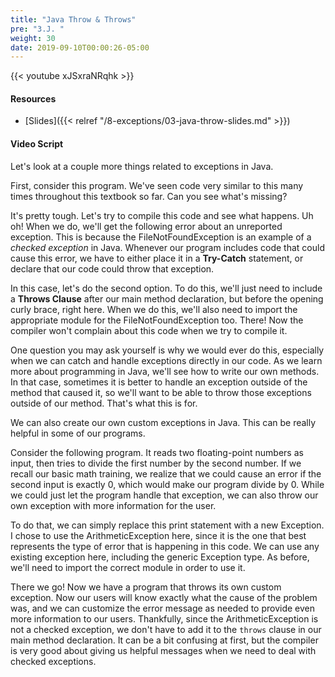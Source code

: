 ```yaml
---
title: "Java Throw & Throws"
pre: "3.J. "
weight: 30
date: 2019-09-10T00:00:26-05:00
---
```


{{< youtube xJSxraNRqhk >}}

#### Resources

* [Slides]({{< relref "/8-exceptions/03-java-throw-slides.md" >}})

#### Video Script

Let's look at a couple more things related to exceptions in Java.

First, consider this program. We've seen code very similar to this many times throughout this textbook so far. Can you see what's missing?

It's pretty tough. Let's try to compile this code and see what happens. Uh oh! When we do, we'll get the following error about an unreported exception. This is because the FileNotFoundException is an example of a _checked exception_ in Java. Whenever our program includes code that could cause this error, we have to either place it in a **Try-Catch** statement, or declare that our code could throw that exception.

In this case, let's do the second option. To do this, we'll just need to include a **Throws Clause** after our main method declaration, but before the opening curly brace, right here. When we do this, we'll also need to import the appropriate module for the FileNotFoundException too. There! Now the compiler won't complain about this code when we try to compile it.

One question you may ask yourself is why we would ever do this, especially when we can catch and handle exceptions directly in our code. As we learn more about programming in Java, we'll see how to write our own methods. In that case, sometimes it is better to handle an exception outside of the method that caused it, so we'll want to be able to throw those exceptions outside of our method. That's what this is for.

We can also create our own custom exceptions in Java. This can be really helpful in some of our programs.

Consider the following program. It reads two floating-point numbers as input, then tries to divide the first number by the second number. If we recall our basic math training, we realize that we could cause an error if the second input is exactly 0, which would make our program divide by 0. While we could just let the program handle that exception, we can also throw our own exception with more information for the user.

To do that, we can simply replace this print statement with a new Exception. I chose to use the ArithmeticException here, since it is the one that best represents the type of error that is happening in this code. We can use any existing exception here, including the generic Exception type. As before, we'll need to import the correct module in order to use it.

There we go! Now we have a program that throws its own custom exception. Now our users will know exactly what the cause of the problem was, and we can customize the error message as needed to provide even more information to our users. Thankfully, since the ArithmeticException is not a checked exception, we don't have to add it to the `throws` clause in our main method declaration. It can be a bit confusing at first, but the compiler is very good about giving us helpful messages when we need to deal with checked exceptions.
